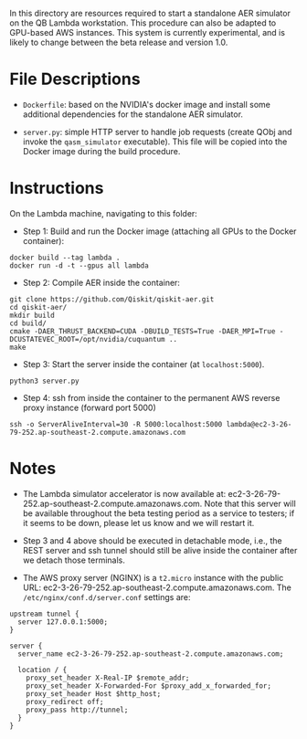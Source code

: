 In this directory are resources required to start a standalone AER simulator on the QB Lambda workstation.
This procedure can also be adapted to GPU-based AWS instances.  This system is currently experimental, and
is likely to change between the beta release and version 1.0.

# File Descriptions

- `Dockerfile`: based on the NVIDIA's docker image and install some additional dependencies for the standalone AER simulator.

- `server.py`: simple HTTP server to handle job requests (create QObj and invoke the `qasm_simulator` executable). This file will be copied into the Docker image during the build procedure.

# Instructions

On the Lambda machine, navigating to this folder:

- Step 1: Build and run the Docker image (attaching all GPUs to the Docker container):
```
docker build --tag lambda .
docker run -d -t --gpus all lambda
```

- Step 2: Compile AER inside the container:

```
git clone https://github.com/Qiskit/qiskit-aer.git
cd qiskit-aer/
mkdir build
cd build/
cmake -DAER_THRUST_BACKEND=CUDA -DBUILD_TESTS=True -DAER_MPI=True -DCUSTATEVEC_ROOT=/opt/nvidia/cuquantum ..
make
```

- Step 3: Start the server inside the container (at `localhost:5000`).

```
python3 server.py
```

- Step 4: ssh from inside the container to the permanent AWS reverse proxy instance (forward port 5000)

```
ssh -o ServerAliveInterval=30 -R 5000:localhost:5000 lambda@ec2-3-26-79-252.ap-southeast-2.compute.amazonaws.com
```


# Notes

- The Lambda simulator accelerator is now available at: ec2-3-26-79-252.ap-southeast-2.compute.amazonaws.com.  Note that this server will be available throughout the beta testing period as a service to testers; if it seems to be down, please let us know and we will restart it.

- Step 3 and 4 above should be executed in detachable mode, i.e., the REST server and ssh tunnel should still be alive inside the container after we detach those terminals.

- The AWS proxy server (NGINX) is a `t2.micro` instance with the public URL: ec2-3-26-79-252.ap-southeast-2.compute.amazonaws.com. The `/etc/nginx/conf.d/server.conf` settings are:

```
upstream tunnel {
  server 127.0.0.1:5000;
}

server {
  server_name ec2-3-26-79-252.ap-southeast-2.compute.amazonaws.com;

  location / {
    proxy_set_header X-Real-IP $remote_addr;
    proxy_set_header X-Forwarded-For $proxy_add_x_forwarded_for;
    proxy_set_header Host $http_host;
    proxy_redirect off;
    proxy_pass http://tunnel;
  }
}
```
